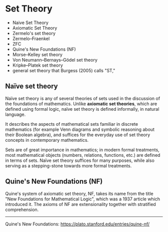 # Set Theory

- Naive Set Theory
- Axiomatic Set Theory
- Zermelo's set theory
- Zermelo–Fraenkel
- ZFC
- Quine's New Foundations (NF)
- Morse–Kelley set theory
- Von Neumann–Bernays–Gödel set theory
- Kripke–Platek set theory
- general set theory that Burgess (2005) calls "ST," 



## Naïve set theory
Naïve set theory is any of several theories of sets used in the discussion of the foundations of mathematics. Unlike __axiomatic set theories__, which are defined using formal logic, naïve set theory is defined informally, in natural language.

It describes the aspects of mathematical sets familiar in discrete mathematics (for example Venn diagrams and symbolic reasoning about their Boolean algebra), and suffices for the everyday use of set theory concepts in contemporary mathematics.

Sets are of great importance in mathematics; in modern formal treatments, most mathematical objects (numbers, relations, functions, etc.) are defined in terms of sets. Naïve set theory suffices for many purposes, while also serving as a stepping-stone towards more formal treatments.


## Quine's New Foundations (NF)
Quine's system of axiomatic set theory, NF, takes its name from the title "New Foundations for Mathematical Logic", which was a 1937 article which introduced it. The axioms of NF are extensionality together with stratified comprehension.



---

Quine's New Foundations: https://plato.stanford.edu/entries/quine-nf/
